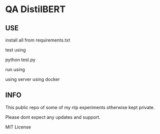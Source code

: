 # QA DistilBERT


## USE 

install all from requirements.txt 

test using 

python test.py

run using 

using server using docker



## INFO 

This public repo of some of my nlp experiments otherwise kept private.

Please dont expect any updates and support.


MIT License
